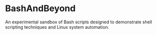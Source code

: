 # BashAndBeyond
An experimental sandbox of Bash scripts designed to demonstrate shell scripting techniques and Linux system automation.
